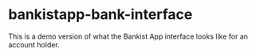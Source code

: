 # bankistapp-bank-interface
This is a demo version of what the Bankist App interface looks like for an account holder.
